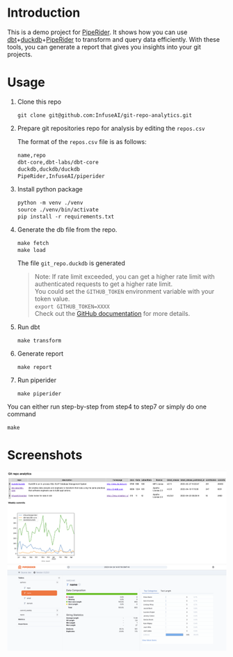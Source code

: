 # Introduction

This is a demo project for [PipeRider](https://github.com/InfuseAI/piperider). It shows how you can use [dbt](https://www.getdbt.com/)+[duckdb](https://duckdb.org/)+[PipeRider](https://github.com/InfuseAI/piperider) to transform and query data efficiently. With these tools, you can generate a report that gives you insights into your git projects.

# Usage

1. Clone this repo
    ```
    git clone git@github.com:InfuseAI/git-repo-analytics.git   
    ```
1. Prepare git repositories repo for analysis by editing the `repos.csv`

    The format of the `repos.csv` file is as follows:
    ```
    name,repo
    dbt-core,dbt-labs/dbt-core
    duckdb,duckdb/duckdb
    PipeRider,InfuseAI/piperider
    ```
1. Install python package
    ```
    python -m venv ./venv
    source ./venv/bin/activate
    pip install -r requirements.txt     
    ```
1. Generate the db file from the repo. 
    ```
    make fetch
    make load
    ```

    The file `git_repo.duckdb` is generated
    
    > Note: If rate limit exceeded, you can get a higher rate limit with authenticated requests to get a higher rate limit. <br/> You could set the `GITHUB_TOKEN` environment variable with your token value. <br/> `export GITHUB_TOKEN=XXXX`<br/> Check out the [GitHub documentation](https://docs.github.com/rest/overview/resources-in-the-rest-api#rate-limiting) for more details.

1. Run dbt
    ```
    make transform
    ```    
1. Generate report
    ```
    make report
    ```
1. Run piperider
    ```
    make piperider
    ```

You can either run step-by-step from step4 to step7 or simply do one command
```
make
```

# Screenshots

![](assets/screenshot3.png)
![](assets/screenshot4.png)
